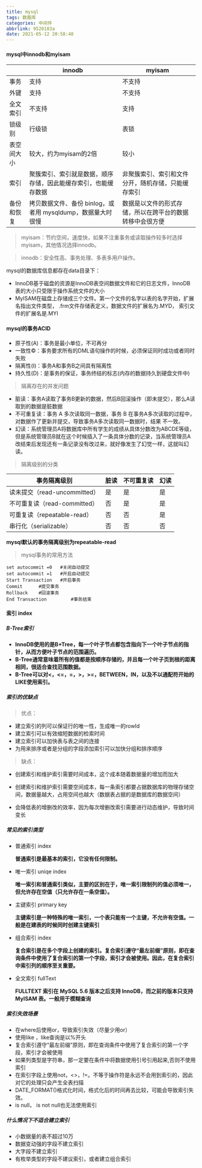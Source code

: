 ```yaml
---
title: mysql
tags: 数据库
categories: 中间件
abbrlink: 9520183a
date: 2021-05-12 20:58:48
---
```


#### mysql中innodb和myisam

|            | innodb                                                       | myisam                                                   |
| ---------- | ------------------------------------------------------------ | -------------------------------------------------------- |
| 事务       | 支持                                                         | 不支持                                                   |
| 外键       | 支持                                                         | 不支持                                                   |
| 全文索引   | 不支持                                                       | 支持                                                     |
| 锁级别     | 行级锁                                                       | 表锁                                                     |
| 表空间大小 | 较大，约为myisam的2倍                                        | 较小                                                     |
| 索引       | 聚簇索引、索引就是数据，顺序存储，因此能缓存索引，也能缓存数据 | 非聚簇索引、索引和文件分开，随机存储，只能缓存索引       |
| 备份和恢复 | 拷贝数据文件、备份 binlog，或者用 mysqldump，数据量大时很慢  | 数据是以文件的形式存储，所以在跨平台的数据转移中会很方便 |

> myisam：节约空间，速度快，如果不注重事务或读取操作较多时选择myisam，其他情况选择innodb。

> innodb：安全性高、事务处理、多表多用户操作。

mysql的数据库信息都存在data目录下：

- InnoDB基于磁盘的资源是InnoDB表空间数据文件和它的日志文件，InnoDB 表的大小只受限于操作系统文件的大小
- MyISAM在磁盘上存储成三个文件。第一个文件的名字以表的名字开始，扩展名指出文件类型， .frm文件存储表定义，数据文件的扩展名为.MYD， 索引文件的扩展名是.MYI

#### mysql的事务ACID

- 原子性(A)：事务是最小单位，不可再分
- 一致性©：事务要求所有的DML语句操作的时候，必须保证同时成功或者同时失败
- 隔离性(I)：事务A和事务B之间具有隔离性
- 持久性(D)：是事务的保证，事务终结的标志(内存的数据持久到硬盘文件中)

> 隔离存在的并发问题

- 脏读：事务A读取了事务B更新的数据，然后B回滚操作（即未提交），那么A读取到的数据是脏数据
- 不可重复读：事务 A 多次读取同一数据，事务 B 在事务A多次读取的过程中，对数据作了更新并提交，导致事务A多次读取同一数据时，结果 不一致。
- 幻读：系统管理员A将数据库中所有学生的成绩从具体分数改为ABCDE等级，但是系统管理员B就在这个时候插入了一条具体分数的记录，当系统管理员A改结束后发现还有一条记录没有改过来，就好像发生了幻觉一样，这就叫幻读。

> 隔离级别的分类

| 事务隔离级别                 | 脏读 | 不可重复读 | 幻读 |
| ---------------------------- | ---- | ---------- | ---- |
| 读未提交（read-uncommitted） | 是   | 是         | 是   |
| 不可重复读（read-committed） | 否   | 是         | 是   |
| 可重复读（repeatable-read）  | 否   | 否         | 是   |
| 串行化（serializable）       | 否   | 否         | 否   |

**mysql默认的事务隔离级别为repeatable-read**

> mysql事务的常用方法

~~~SHELl
set autocommit =0   #关闭自动提交
set autocommit =1	#开启自动提交
Start Transaction	#开启事务
Commit 		#提交事务
Rollback 	#回滚事务
End Transaction			#事务结束

~~~

#### 索引 index

##### B-Tree索引

- **InnoDB使用的是B+Tree，每一个叶子节点都包含指向下一个叶子节点的指针，从而方便叶子节点的范围遍历。**
- **B-Tree通常意味着所有的值都是按顺序存储的，并且每一个叶子页到根的距离相同，很适合查找范围数据。**
- **B-Tree可以对<，<=，=，>，>=，BETWEEN，IN，以及不以通配符开始的LIKE使用索引。**

##### 索引的优缺点

> 优点：

- 建立索引的列可以保证行的唯一性，生成唯一的rowId
-  建立索引可以有效缩短数据的检索时间
-  建立索引可以加快表与表之间的连接
-  为用来排序或者是分组的字段添加索引可以加快分组和排序顺序

> 缺点：

- 创建索引和维护索引需要时间成本，这个成本随着数据量的增加而加大

- 创建索引和维护索引需要空间成本，每一条索引都要占据数据库的物理存储空间，数据量越大，占用空间也越大（数据表占据的是数据库的数据空间）

- 会降低表的增删改的效率，因为每次增删改索引需要进行动态维护，导致时间变长

##### 常见的索引类型

- 普通索引  	index

  **普通索引是最基本的索引，它没有任何限制。**

- 唯一索引     uniqe index

  **唯一索引和普通索引类似，主要的区别在于，唯一索引限制列的值必须唯一，但允许存在空值（只允许存在一条空值）。**

- 主键索引     primary key

  **主键索引是一种特殊的唯一索引，一个表只能有一个主键，不允许有空值。一般是在建表的时候同时创建主键索引**

- 组合索引     index

  **复合索引是在多个字段上创建的索引。复合索引遵守“最左前缀”原则，即在查询条件中使用了复合索引的第一个字段，索引才会被使用。因此，在复合索引中索引列的顺序至关重要。**

- 全文索引    fullText

  **FULLTEXT 索引在 MySQL 5.6 版本之后支持 InnoDB，而之前的版本只支持 MyISAM 表。一般用于模糊查询**

##### 索引失效场景

- 在where后使用or，导致索引失效（尽量少用or）
- 使用like ，like查询是以%开头
- 复合索引遵守“最左前缀”原则，即在查询条件中使用了复合索引的第一个字段，索引才会被使用
- 如果列类型是字符串，那一定要在条件中将数据使用引号引用起来,否则不使用索引
- 在索引字段上使用not，<>，!=。不等于操作符是永远不会用到索引的，因此对它的处理只会产生全表扫描
- DATE_FORMAT()格式化时间，格式化后的时间再去比较，可能会导致索引失效。
- is null， is not null也无法使用索引

##### 什么情况下不适合建立索引

- 小数据量的表不超过10万
- 数据变动强的字段不建立索引
- 大字段不建立索引
- 有枚举类型的字段不建议索引，或者建立组合索引


